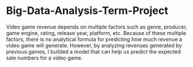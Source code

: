 # Big-Data-Analysis-Term-Project

  Video game revenue depends on multiple factors such as genre, producer, game engine, rating, release year, platform, etc. Because of these multiple factors, there is no analytical formula for predicting how much revenue a video game will generate. However, by analyzing revenues generated by previous games, I builded a model that can help us predict the expected sale numbers for a video game.
